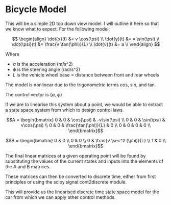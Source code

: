 # Bicycle Model

This will be a simple 2D top down view model. I will outline it here so that we know what to expect. For the following model:

$$
\begin{align} 
\dot{x}(t) &= v \cos(\psi) \\
\dot{y}(t) &= v \sin(\psi) \\
\dot{\psi}(t) &= \frac{v \tan(\phi)}{L}  \\
\dot{v}(t) &= a \\
\end{align}
$$

Where
- $a$ is the acceleration (m/s^2)
- $\phi$ is the steering angle (rad/s^2)
- $L$ is the vehicle wheel base = distance between front and rear wheels

The model is nonlinear due to the trigonometric terms cos, sin, and tan.

The control vector is {$a$, $\phi$}

If we are to linearise this system about a point, we would be able to extract a state space system from which to design control laws.

$$A = \begin{bmatrix}
0 & 0 & \cos(\psi) & -v\sin(\psi) \\
0 & 0 & \sin(\psi) & v\cos(\psi) \\
0 & 0 & \frac{\tan(\phi)}{L} & 0 \\
0 & 0 & 0 & 0 \\
\end{bmatrix}$$

$$B = \begin{bmatrix}
0 & 0 \\
0 & 0 \\
0 & \frac{v \sec^2 (\phi)}{L} \\
1 & 0 \\
\end{bmatrix}$$

The final linear matrices at a given operating point will be found by substituting the values of the current states and inputs into the elements of the A and B matrices.

These matrices can then be converted to discrete time, either from first principles or using the scipy.signal.cont2discrete module.

This will provide us the linearised discrete time state space model for the car from which we can apply other control methods.
 

